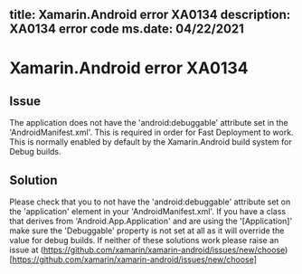 title: Xamarin.Android error XA0134
description: XA0134 error code
ms.date: 04/22/2021
---
# Xamarin.Android error XA0134

## Issue

The application does not have the 'android:debuggable' attribute set in the 'AndroidManifest.xml'.
This is required in order for Fast Deployment to work. This is normally enabled by default by
the Xamarin.Android build system for Debug builds.

## Solution

Please check that you to not have the 'android:debuggable' attribute set on the 'application' element in your 'AndroidManifest.xml'.
If you have a class that derives from 'Android.App.Application' and are using the '[Application]' make sure the
'Debuggable' property is not set at all as it will override the value for debug builds.
If neither of these solutions work please raise an issue at (https://github.com/xamarin/xamarin-android/issues/new/choose)[https://github.com/xamarin/xamarin-android/issues/new/choose]
